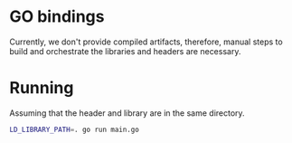 # GO bindings

Currently, we don't provide compiled artifacts, therefore, manual steps to build and orchestrate the libraries and headers are necessary.

# Running

Assuming that the header and library are in the same directory.

```bash
LD_LIBRARY_PATH=. go run main.go
```
